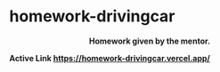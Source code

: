 # homework-drivingcar


<div align="center">
<p><b>Homework given by the mentor. </p>
</div>

Active Link
https://homework-drivingcar.vercel.app/
